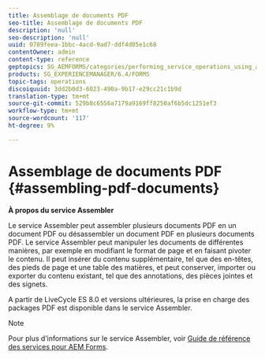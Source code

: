 ```yaml
---
title: Assemblage de documents PDF
seo-title: Assemblage de documents PDF
description: 'null'
seo-description: 'null'
uuid: 0789feea-1bbc-4acd-9ad7-ddf4d05e1c68
contentOwner: admin
content-type: reference
geptopics: SG_AEMFORMS/categories/performing_service_operations_using_apis
products: SG_EXPERIENCEMANAGER/6.4/FORMS
topic-tags: operations
discoiquuid: 3dd2b0d3-6023-490a-9b17-e29cc21c1b9d
translation-type: tm+mt
source-git-commit: 529b8c6556a7179a9169ff8250af6b5dc1251ef3
workflow-type: tm+mt
source-wordcount: '117'
ht-degree: 9%

---
```



# Assemblage de documents PDF {#assembling-pdf-documents}

**À propos du service Assembler**

Le service Assembler peut assembler plusieurs documents PDF en un document PDF ou désassembler un document PDF en plusieurs documents PDF. Le service Assembler peut manipuler les documents de différentes manières, par exemple en modifiant le format de page et en faisant pivoter le contenu. Il peut insérer du contenu supplémentaire, tel que des en-têtes, des pieds de page et une table des matières, et peut conserver, importer ou exporter du contenu existant, tel que des annotations, des pièces jointes et des signets.

A partir de LiveCycle ES 8.0 et versions ultérieures, la prise en charge des packages PDF est disponible dans le service Assembler.

>[!NOTE]
>
>Pour plus d’informations sur le service Assembler, voir [Guide de référence des services pour AEM Forms](https://www.adobe.com/go/learn_aemforms_services_63).

